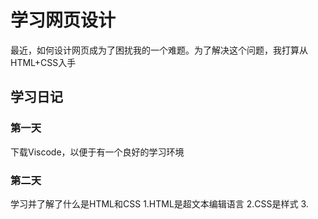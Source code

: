 # 学习网页设计
最近，如何设计网页成为了困扰我的一个难题。为了解决这个问题，我打算从HTML+CSS入手

## 学习日记

### 第一天
下载Viscode，以便于有一个良好的学习环境

### 第二天
学习并了解了什么是HTML和CSS
1.HTML是超文本编辑语言
2.CSS是样式
3. 
